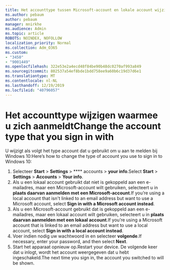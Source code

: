 ```yaml
---
title: Het accounttype tussen Microsoft-account en lokale account wijzigen
ms.author: pebaum
author: pebaum
manager: mnirkhe
ms.audience: Admin
ms.topic: article
ROBOTS: NOINDEX, NOFOLLOW
localization_priority: Normal
ms.collection: Adm_O365
ms.custom:
- "3450"
- "9001449"
ms.openlocfilehash: 322e53e2a4ecd48f84be90b48dc0270af993a849
ms.sourcegitcommit: 802537a54ef8bde1bdd758ee9a60b6c19d37d6e1
ms.translationtype: MT
ms.contentlocale: nl-NL
ms.lasthandoff: 12/19/2019
ms.locfileid: "40796057"
---
```

# <a name="change-the-account-type-that-you-sign-in-with"></a><span data-ttu-id="ac2a8-102">Het accounttype wijzigen waarmee u zich aanmeldt</span><span class="sxs-lookup"><span data-stu-id="ac2a8-102">Change the account type that you sign in with</span></span>

<span data-ttu-id="ac2a8-103">U wijzigt als volgt het type account dat u gebruikt om u aan te melden bij Windows 10:</span><span class="sxs-lookup"><span data-stu-id="ac2a8-103">Here’s how to change the type of account you use to sign in to Windows 10:</span></span>

1. <span data-ttu-id="ac2a8-104">Selecteer **Start** > **Settings** > \*\*\*\* accounts > **your info**.</span><span class="sxs-lookup"><span data-stu-id="ac2a8-104">Select **Start** > **Settings** > **Accounts** > **Your info**.</span></span>
2. <span data-ttu-id="ac2a8-105">Als u een lokaal account gebruikt dat niet is gekoppeld aan een e-mailadres, maar een Microsoft-account wilt gebruiken, selecteert u in **plaats daarvan aanmelden met een Microsoft-account**.</span><span class="sxs-lookup"><span data-stu-id="ac2a8-105">If you’re using a local account that isn't linked to an email address but want to use a Microsoft account, select **Sign in with a Microsoft account instead**.</span></span>
3. <span data-ttu-id="ac2a8-106">Als u een Microsoft-account gebruikt dat is gekoppeld aan een e-mailadres, maar een lokaal account wilt gebruiken, selecteert u in **plaats daarvan aanmelden met een lokaal account**.</span><span class="sxs-lookup"><span data-stu-id="ac2a8-106">If you’re using a Microsoft account that is linked to an email address but want to use a local account, select **Sign in with a local account instead**.</span></span>
4. <span data-ttu-id="ac2a8-107">Voer indien nodig uw wachtwoord in en selecteer **volgende**.</span><span class="sxs-lookup"><span data-stu-id="ac2a8-107">If necessary, enter your password, and then select **Next**.</span></span>
5. <span data-ttu-id="ac2a8-108">Start het apparaat opnieuw op.</span><span class="sxs-lookup"><span data-stu-id="ac2a8-108">Restart your device.</span></span> <span data-ttu-id="ac2a8-109">De volgende keer dat u inlogt, wordt het account weergegeven dat u hebt ingeschakeld.</span><span class="sxs-lookup"><span data-stu-id="ac2a8-109">The next time you sign in, the account you switched to will be shown.</span></span>